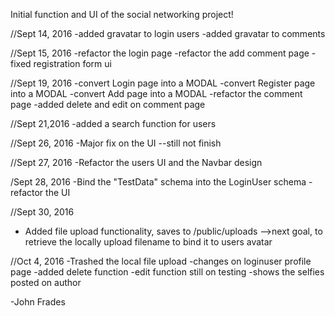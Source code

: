 Initial function and UI of the social networking project!


//Sept 14, 2016
-added gravatar to login users
-added gravatar to comments



//Sept 15, 2016
-refactor the login page
-refactor the add comment page
-fixed registration form ui


//Sept 19, 2016
-convert Login page into a MODAL
-convert Register page into a MODAL
-convert Add page into a MODAL
-refactor the comment page
-added delete and edit on comment page


//Sept 21,2016
-added a search function for users


//Sept 26, 2016
-Major fix on the UI --still not finish

//Sept 27, 2016
-Refactor the users UI and the Navbar design

/Sept 28, 2016
-Bind the "TestData" schema into the LoginUser schema
-refactor the UI

//Sept 30, 2016
- Added file upload functionality, saves to /public/uploads
-->next goal, to retrieve the locally upload filename to bind it to users avatar

//Oct 4, 2016
-Trashed the local file upload
-changes on loginuser profile page
 -added delete function
 -edit function still on testing
 -shows the selfies posted on author

-John Frades
